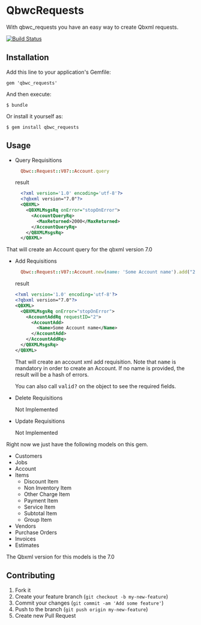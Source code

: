# QbwcRequests

With qbwc_requests you have an easy way to create Qbxml requests.

[![Build Status](https://semaphoreci.com/api/v1/projects/c357ba42-3d3e-4061-985e-6c3c9c68a9b4/557601/badge.svg)](https://semaphoreci.com/apotema/qbwc_requests)

## Installation

Add this line to your application's Gemfile:

    gem 'qbwc_requests'

And then execute:

    $ bundle

Or install it yourself as:

    $ gem install qbwc_requests

## Usage

* Query Requisitions

  ```ruby
    Qbwc::Request::V07::Account.query
  ```

  result

  ```xml
    <?xml version='1.0' encoding='utf-8'?>
    <?qbxml version="7.0"?>
    <QBXML>
      <QBXMLMsgsRq onError="stopOnError">
        <AccountQueryRq>
          <MaxReturned>2000</MaxReturned>
        </AccountQueryRq>
      </QBXMLMsgsRq>
    </QBXML>
  ```

That will create an Account query for the qbxml version 7.0

* Add Requisitions

  ```ruby
    Qbwc::Request::V07::Account.new(name: 'Some Account name').add("2")
  ```

  result  

  ```xml
  <?xml version='1.0' encoding='utf-8'?>
  <?qbxml version="7.0"?>
  <QBXML>
    <QBXMLMsgsRq onError="stopOnError">
      <AccountAddRq requestID="2">
        <AccountAdd>
          <Name>Some Account name</Name>
        </AccountAdd>
      </AccountAddRq>
    </QBXMLMsgsRq>
  </QBXML>
  ```

  That will create an account xml add requisition.
  Note that <tt>name</tt> is mandatory in order to create an Account.
  If no name is provided, the result will be a hash of errors.

  You can also call <tt>valid?</tt> on the object to see the required fields.

* Delete Requisitions

    Not Implemented

* Update Requisitions

    Not Implemented


Right now we just have the following models on this gem.

- Customers
- Jobs
- Account
- Items
  - Discount Item
  - Non Inventory Item
  - Other Charge Item
  - Payment Item
  - Service Item
  - Subtotal Item
  - Group Item
- Vendors
- Purchase Orders
- Invoices
- Estimates

The Qbxml version for this models is the 7.0


## Contributing

1. Fork it
2. Create your feature branch (`git checkout -b my-new-feature`)
3. Commit your changes (`git commit -am 'Add some feature'`)
4. Push to the branch (`git push origin my-new-feature`)
5. Create new Pull Request
